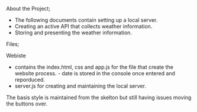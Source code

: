 About the Project; 

- The following documents contain setting up a local server. 
- Creating an active API that collects weather information. 
- Storing and presenting the weather information. 

Files; 

Webiste
- contains the index.html, css and app.js for the file that create the website process. 
        - date is stored in the console once entered and reporduced. 
- server.js for creating and maintaining the local server. 


The basis style is maintained from the skelton but still having issues moving the buttons over. 
